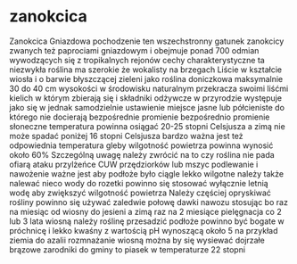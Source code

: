 # zanokcica
Zanokcica Gniazdowa
 pochodzenie ten wszechstronny gatunek zanokcicy zwanych też paprociami gniazdowym i obejmuje ponad 700 odmian wywodzących się z tropikalnych rejonów
 cechy charakterystyczne ta niezwykła roślina ma szerokie że wokalisty na brzegach Liście w kształcie wiosła i o barwie błyszczącej zieleni jako roślina doniczkowa maksymalnie 30 do 40 cm wysokości w środowisku naturalnym przekracza swoimi liśćmi kielich w którym zbierają się i składniki odżywcze w przyrodzie występuje jako się w jednak samodzielnie
 ustawienie miejsce jasne lub półcieniste do którego nie docierają bezpośrednie promienie bezpośrednio promienie słoneczne temperatura powinna osiągać 20-25 stopni Celsjusza a zimą nie może spadać poniżej 16 stopni Celsjusza bardzo ważna jest też odpowiednia temperatura gleby wilgotność powietrza powinna wynosić około 60%
 Szczególną uwagę należy zwrócić na to czy roślina nie pada ofiarą ataku przylżeńce CUW przędziorków lub mszyc
 podlewanie i nawożenie ważne jest aby podłoże było ciągle lekko wilgotne należy także nalewać nieco wody do rozetki powinno się stosować wyłącznie letnią wodę aby zwiększyć wilgotność powietrza Należy częściej opryskiwać rośliny powinno się używać zaledwie połowę dawki nawozu stosując bo raz na miesiąc od wiosny do jesieni a zimą raz na 2 miesiące
 pielęgnacja co 2 lub 3 lata wiosną należy roślinę przesadzić podłoże powinno być bogate w próchnicę i lekko kwaśny z wartością pH wynoszącą około 5 na przykład ziemia do azalii
 rozmnażanie wiosną można by się wysiewać dojrzałe brązowe zarodniki do gminy to piasek w temperaturze 22 stopni 
